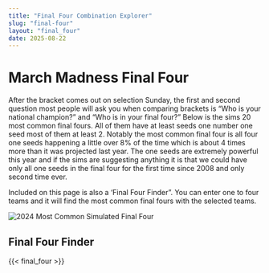 ```yaml
---
title: "Final Four Combination Explorer"
slug: "final-four"
layout: "final_four"
date: 2025-08-22
---
```


# March Madness Final Four

After the bracket comes out on selection Sunday, the first and second question most people will ask you when comparing brackets is “Who is your national champion?” and “Who is in your final four?” Below is the sims 20 most common final fours. All of them have at least seeds one number one seed most of them at least 2. Notably the most common final four is all four one seeds happening a little over 8% of the time which is about 4 times more than it was projected last year. The one seeds are extremely powerful this year and if the sims are suggesting anything it is that we could have only all one seeds in the final four for the first time since 2008 and only second time ever. 

Included on this page is also a ‘Final Four Finder”. You can enter one to four teams and it will find the most common final fours with the selected teams.

![2024 Most Common Simulated Final Four](/images/March_Madness/top_20_final_fours.png)

## Final Four Finder

{{< final_four >}}
